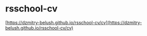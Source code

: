 # rsschool-cv

[https://dzmitry-belush.github.io/rsschool-cv/cv](https://dzmitry-belush.github.io/rsschool-cv/cv)